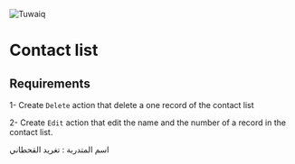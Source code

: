 ![Tuwaiq](https://i.ibb.co/SV2BSn5/tuwaiq.png)
  
  

# Contact list


## Requirements

1- Create `Delete` action that delete a one record of the contact list

2- Create `Edit` action that edit the name and the number of a record in the contact list.


اسم المتدربة : تغريد القحطاني